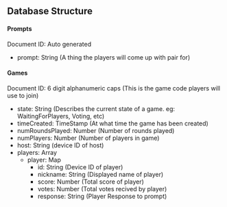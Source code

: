 ## Database Structure
#### Prompts
Document ID: Auto generated
* prompt: String (A thing the players will come up with pair for)


#### Games
Document ID: 6 digit alphanumeric caps (This is the game code players will use to join)
* state: String (Describes the current state of a game. eg: WaitingForPlayers, Voting, etc)
* timeCreated: TimeStamp (At what time the game has been created)
* numRoundsPlayed: Number (Number of rounds played)
* numPlayers: Number (Number of players in game)
* host: String (device ID of host)
* players: Array
	* player: Map
		* id: String (Device ID of player)
		* nickname: String (Displayed name of player)
		* score: Number (Total score of player)
		* votes: Number (Total votes recived by player)
		* response: String (Player Response to prompt)
